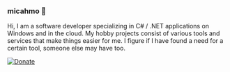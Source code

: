 ### micahmo 👋

Hi, I am a software developer specializing in C# / .NET applications on Windows and in the cloud. My hobby projects consist of various tools and services that make things easier for me. I figure if I have found a need for a certain tool, someone else may have too.

[![Donate](https://img.shields.io/badge/-buy_me_a%C2%A0coffee-gray?logo=buy-me-a-coffee)](https://buymeacoffee.com/micahmo)
